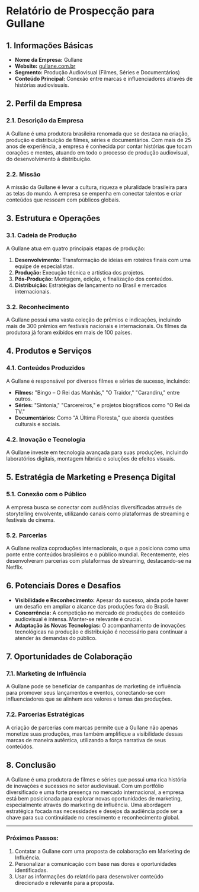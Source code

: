 # Relatório de Prospecção para Gullane

## 1. Informações Básicas
- **Nome da Empresa:** Gullane
- **Website:** [gullane.com.br](http://www.gullane.com.br/)
- **Segmento:** Produção Audiovisual (Filmes, Séries e Documentários)
- **Conteúdo Principal:** Conexão entre marcas e influenciadores através de histórias audiovisuais.

## 2. Perfil da Empresa
### 2.1. Descrição da Empresa
A Gullane é uma produtora brasileira renomada que se destaca na criação, produção e distribuição de filmes, séries e documentários. Com mais de 25 anos de experiência, a empresa é conhecida por contar histórias que tocam corações e mentes, atuando em todo o processo de produção audiovisual, do desenvolvimento à distribuição.

### 2.2. Missão
A missão da Gullane é levar a cultura, riqueza e pluralidade brasileira para as telas do mundo. A empresa se empenha em conectar talentos e criar conteúdos que ressoam com públicos globais.

## 3. Estrutura e Operações
### 3.1. Cadeia de Produção
A Gullane atua em quatro principais etapas de produção:
1. **Desenvolvimento:** Transformação de ideias em roteiros finais com uma equipe de especialistas.
2. **Produção:** Execução técnica e artística dos projetos.
3. **Pós-Produção:** Montagem, edição, e finalização dos conteúdos.
4. **Distribuição:** Estratégias de lançamento no Brasil e mercados internacionais.

### 3.2. Reconhecimento
A Gullane possui uma vasta coleção de prêmios e indicações, incluindo mais de 300 prêmios em festivais nacionais e internacionais. Os filmes da produtora já foram exibidos em mais de 100 países.

## 4. Produtos e Serviços
### 4.1. Conteúdos Produzidos
A Gullane é responsável por diversos filmes e séries de sucesso, incluindo:
- **Filmes:** "Bingo – O Rei das Manhãs," "O Traidor," "Carandiru," entre outros.
- **Séries:** "Sintonia," "Carcereiros," e projetos biográficos como "O Rei da TV."
- **Documentários:** Como "A Última Floresta," que aborda questões culturais e sociais.

### 4.2. Inovação e Tecnologia
A Gullane investe em tecnologia avançada para suas produções, incluindo laboratórios digitais, montagem híbrida e soluções de efeitos visuais.

## 5. Estratégia de Marketing e Presença Digital
### 5.1. Conexão com o Público
A empresa busca se conectar com audiências diversificadas através de storytelling envolvente, utilizando canais como plataformas de streaming e festivais de cinema.

### 5.2. Parcerias
A Gullane realiza coproduções internacionais, o que a posiciona como uma ponte entre conteúdos brasileiros e o público mundial. Recentemente, eles desenvolveram parcerias com plataformas de streaming, destacando-se na Netflix.

## 6. Potenciais Dores e Desafios
- **Visibilidade e Reconhecimento:** Apesar do sucesso, ainda pode haver um desafio em ampliar o alcance das produções fora do Brasil.
- **Concorrência:** A competição no mercado de produções de conteúdo audiovisual é intensa. Manter-se relevante é crucial.
- **Adaptação às Novas Tecnologias:** O acompanhamento de inovações tecnológicas na produção e distribuição é necessário para continuar a atender às demandas do público.

## 7. Oportunidades de Colaboração
### 7.1. Marketing de Influência
A Gullane pode se beneficiar de campanhas de marketing de influência para promover seus lançamentos e eventos, conectando-se com influenciadores que se alinhem aos valores e temas das produções.

### 7.2. Parcerias Estratégicas
A criação de parcerias com marcas permite que a Gullane não apenas monetize suas produções, mas também amplifique a visibilidade dessas marcas de maneira autêntica, utilizando a força narrativa de seus conteúdos.

## 8. Conclusão
A Gullane é uma produtora de filmes e séries que possui uma rica história de inovações e sucessos no setor audiovisual. Com um portfólio diversificado e uma forte presença no mercado internacional, a empresa está bem posicionada para explorar novas oportunidades de marketing, especialmente através do marketing de influência. Uma abordagem estratégica focada nas necessidades e desejos da audiência pode ser a chave para sua continuidade no crescimento e reconhecimento global.

---

### Próximos Passos:
1. Contatar a Gullane com uma proposta de colaboração em Marketing de Influência.
2. Personalizar a comunicação com base nas dores e oportunidades identificadas.
3. Usar as informações do relatório para desenvolver conteúdo direcionado e relevante para a proposta.